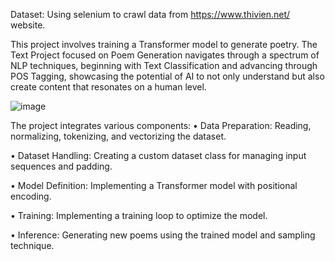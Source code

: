 Dataset: Using selenium to crawl data from https://www.thivien.net/ website.

This project involves training a Transformer model to generate poetry. The Text Project focused on Poem Generation navigates through a spectrum of NLP techniques, beginning with Text Classification and advancing through POS Tagging, showcasing the potential of AI to not only understand but also create content that resonates on a human level.

![image](https://github.com/luuchilap/Poem-Generation/assets/145787303/a90ef2ed-5e16-4947-8ff5-0fdddcadf4ea)

The project integrates various components:
•	Data Preparation: Reading, normalizing, tokenizing, and vectorizing the dataset.

•	Dataset Handling: Creating a custom dataset class for managing input sequences and padding.

•	Model Definition: Implementing a Transformer model with positional encoding.

•	Training: Implementing a training loop to optimize the model.

•	Inference: Generating new poems using the trained model and sampling technique.

